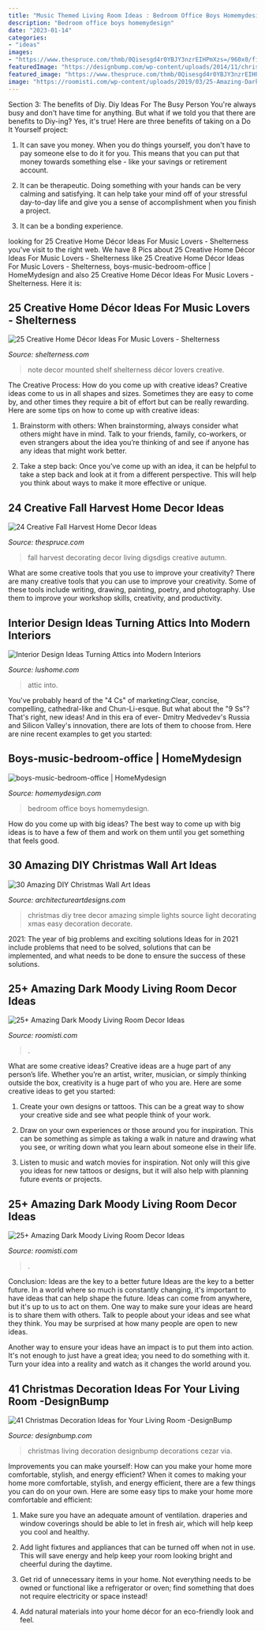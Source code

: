 ```yaml
---
title: "Music Themed Living Room Ideas : Bedroom Office Boys Homemydesign"
description: "Bedroom office boys homemydesign"
date: "2023-01-14"
categories:
- "ideas"
images:
- "https://www.thespruce.com/thmb/0Qisesgd4r0YBJY3nzrEIHPmXzs=/960x0/filters:no_upscale():max_bytes(150000):strip_icc()/autumnlivingroom-5990ca030d327a001038da0d.jpg"
featuredImage: "https://designbump.com/wp-content/uploads/2014/11/christmas-decoration-living-room-ideas-001.jpg"
featured_image: "https://www.thespruce.com/thmb/0Qisesgd4r0YBJY3nzrEIHPmXzs=/960x0/filters:no_upscale():max_bytes(150000):strip_icc()/autumnlivingroom-5990ca030d327a001038da0d.jpg"
image: "https://roomisti.com/wp-content/uploads/2019/03/25-Amazing-Dark-Moody-Living-Room-Decor-Ideas-21.jpg"
---
```



Section 3: The benefits of Diy.
Diy Ideas For The Busy Person
You're always busy and don't have time for anything. But what if we told you that there are benefits to Diy-ing? Yes, it's true! Here are three benefits of taking on a Do It Yourself project:

1. It can save you money. When you do things yourself, you don't have to pay someone else to do it for you. This means that you can put that money towards something else - like your savings or retirement account.

2. It can be therapeutic. Doing something with your hands can be very calming and satisfying. It can help take your mind off of your stressful day-to-day life and give you a sense of accomplishment when you finish a project.

3. It can be a bonding experience.

	

		
looking for 25 Creative Home Décor Ideas For Music Lovers - Shelterness you've visit to the right web. We have 8 Pics about 25 Creative Home Décor Ideas For Music Lovers - Shelterness like 25 Creative Home Décor Ideas For Music Lovers - Shelterness, boys-music-bedroom-office | HomeMydesign and also 25 Creative Home Décor Ideas For Music Lovers - Shelterness. Here it is:
		
    
## 25 Creative Home Décor Ideas For Music Lovers - Shelterness

<img loading=lazy src="https://i.shelterness.com/2016/08/15-note-wall-mounted-shelf.jpg" onerror="this.onerror=null;this.src='https://tse1.mm.bing.net/th?id=OIP.C1P0jtw-Lhufj017di58GQHaLH&amp;pid=15.1';" alt="25 Creative Home Décor Ideas For Music Lovers - Shelterness">

_Source: shelterness.com_

>note decor mounted shelf shelterness décor lovers creative. 

	

The Creative Process: How do you come up with creative ideas?
Creative ideas come to us in all shapes and sizes. Sometimes they are easy to come by, and other times they require a bit of effort but can be really rewarding. Here are some tips on how to come up with creative ideas:
1. Brainstorm with others: When brainstorming, always consider what others might have in mind. Talk to your friends, family, co-workers, or even strangers about the idea you’re thinking of and see if anyone has any ideas that might work better.

2. Take a step back: Once you’ve come up with an idea, it can be helpful to take a step back and look at it from a different perspective. This will help you think about ways to make it more effective or unique.


    
## 24 Creative Fall Harvest Home Decor Ideas

<img loading=lazy src="https://www.thespruce.com/thmb/0Qisesgd4r0YBJY3nzrEIHPmXzs=/960x0/filters:no_upscale():max_bytes(150000):strip_icc()/autumnlivingroom-5990ca030d327a001038da0d.jpg" onerror="this.onerror=null;this.src='https://tse3.mm.bing.net/th?id=OIP.JXrGYfbE9kaCq1J8JWbbrgHaJ4&amp;pid=15.1';" alt="24 Creative Fall Harvest Home Decor Ideas">

_Source: thespruce.com_

>fall harvest decorating decor living digsdigs creative autumn. 

	

What are some creative tools that you use to improve your creativity?
There are many creative tools that you can use to improve your creativity. Some of these tools include writing, drawing, painting, poetry, and photography. Use them to improve your workshop skills, creativity, and productivity.

    
## Interior Design Ideas Turning Attics Into Modern Interiors

<img loading=lazy src="https://www.lushome.com/wp-content/uploads/2018/10/attic-room-design-ideas-9.jpg" onerror="this.onerror=null;this.src='https://tse2.mm.bing.net/th?id=OIP.d2D-EUmx8mqSDCljeBhDqgHaE8&amp;pid=15.1';" alt="Interior Design Ideas Turning Attics into Modern Interiors">

_Source: lushome.com_

>attic into. 

	

You've probably heard of the "4 Cs" of marketing:Clear, concise, compelling, cathedral-like and Chun-Li-esque. But what about the "9 Ss"? That's right, new ideas! And in this era of ever- Dmitry Medvedev's Russia and Silicon Valley's innovation, there are lots of them to choose from. Here are nine recent examples to get you started: 

    
## Boys-music-bedroom-office | HomeMydesign

<img loading=lazy src="https://homemydesign.com/wp-content/uploads/2014/11/boys-music-bedroom-office.jpg" onerror="this.onerror=null;this.src='https://tse2.mm.bing.net/th?id=OIP.uqYyKQjvoXBIgj10ZeGXaQHaLH&amp;pid=15.1';" alt="boys-music-bedroom-office | HomeMydesign">

_Source: homemydesign.com_

>bedroom office boys homemydesign. 

	

How do you come up with big ideas?
The best way to come up with big ideas is to have a few of them and work on them until you get something that feels good.

    
## 30 Amazing DIY Christmas Wall Art Ideas

<img loading=lazy src="http://www.architectureartdesigns.com/wp-content/uploads/2013/12/279.jpg" onerror="this.onerror=null;this.src='https://tse2.mm.bing.net/th?id=OIP.pxCklbhJccB7Cpjmo_G9SwAAAA&amp;pid=15.1';" alt="30 Amazing DIY Christmas Wall Art Ideas">

_Source: architectureartdesigns.com_

>christmas diy tree decor amazing simple lights source light decorating xmas easy decoration decorate. 

	

2021: The year of big problems and exciting solutions
Ideas for in 2021 include problems that need to be solved, solutions that can be implemented, and what needs to be done to ensure the success of these solutions.

    
## 25+ Amazing Dark Moody Living Room Decor Ideas

<img loading=lazy src="https://roomisti.com/wp-content/uploads/2019/03/25-Amazing-Dark-Moody-Living-Room-Decor-Ideas-20.jpg" onerror="this.onerror=null;this.src='https://tse2.mm.bing.net/th?id=OIP.d6pgDeErXChf4yJBQXUqCAHaHa&amp;pid=15.1';" alt="25+ Amazing Dark Moody Living Room Decor Ideas">

_Source: roomisti.com_

>. 

	

What are some creative ideas?
Creative ideas are a huge part of any person’s life. Whether you’re an artist, writer, musician, or simply thinking outside the box, creativity is a huge part of who you are. Here are some creative ideas to get you started:
1. Create your own designs or tattoos. This can be a great way to show your creative side and see what people think of your work.

2. Draw on your own experiences or those around you for inspiration. This can be something as simple as taking a walk in nature and drawing what you see, or writing down what you learn about someone else in their life.

3. Listen to music and watch movies for inspiration. Not only will this give you ideas for new tattoos or designs, but it will also help with planning future events or projects.


    
## 25+ Amazing Dark Moody Living Room Decor Ideas

<img loading=lazy src="https://roomisti.com/wp-content/uploads/2019/03/25-Amazing-Dark-Moody-Living-Room-Decor-Ideas-21.jpg" onerror="this.onerror=null;this.src='https://tse2.mm.bing.net/th?id=OIP.nfb8pmLvM8tci5R4W5rYmwHaI9&amp;pid=15.1';" alt="25+ Amazing Dark Moody Living Room Decor Ideas">

_Source: roomisti.com_

>. 

	

Conclusion: Ideas are the key to a better future
Ideas are the key to a better future. In a world where so much is constantly changing, it's important to have ideas that can help shape the future. Ideas can come from anywhere, but it's up to us to act on them.
One way to make sure your ideas are heard is to share them with others. Talk to people about your ideas and see what they think. You may be surprised at how many people are open to new ideas.

Another way to ensure your ideas have an impact is to put them into action. It's not enough to just have a great idea; you need to do something with it. Turn your idea into a reality and watch as it changes the world around you.

    
## 41 Christmas Decoration Ideas For Your Living Room -DesignBump

<img loading=lazy src="https://designbump.com/wp-content/uploads/2014/11/christmas-decoration-living-room-ideas-001.jpg" onerror="this.onerror=null;this.src='https://tse3.mm.bing.net/th?id=OIP.Wk-hkHx37kHy583yuPLNkwHaKd&amp;pid=15.1';" alt="41 Christmas Decoration Ideas for Your Living Room -DesignBump">

_Source: designbump.com_

>christmas living decoration designbump decorations cezar via. 

	

Improvements you can make yourself: How can you make your home more comfortable, stylish, and energy efficient?
When it comes to making your home more comfortable, stylish, and energy efficient, there are a few things you can do on your own. Here are some easy tips to make your home more comfortable and efficient: 
1. Make sure you have an adequate amount of ventilation. draperies and window coverings should be able to let in fresh air, which will help keep you cool and healthy.

2. Add light fixtures and appliances that can be turned off when not in use. This will save energy and help keep your room looking bright and cheerful during the daytime.

3. Get rid of unnecessary items in your home. Not everything needs to be owned or functional like a refrigerator or oven; find something that does not require electricity or space instead!

4. Add natural materials into your home décor for an eco-friendly look and feel.

